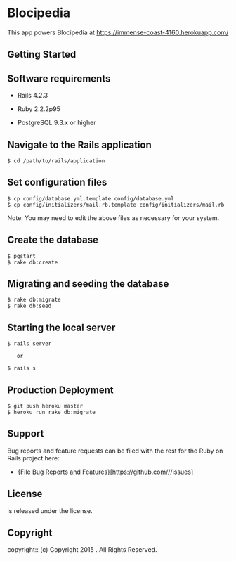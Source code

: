 # Blocipedia

<Project Description>

This app powers Blocipedia at https://immense-coast-4160.herokuapp.com/

## Getting Started

## Software requirements

- Rails 4.2.3

- Ruby 2.2.2p95

- PostgreSQL 9.3.x or higher

## Navigate to the Rails application

```
$ cd /path/to/rails/application
```

## Set configuration files

```
$ cp config/database.yml.template config/database.yml
$ cp config/initializers/mail.rb.template config/initializers/mail.rb
```

Note:  You may need to edit the above files as necessary for your system.

## Create the database

 ```
 $ pgstart
 $ rake db:create
 ```

## Migrating and seeding the database

```
$ rake db:migrate
$ rake db:seed
```

## Starting the local server

```
$ rails server

   or

$ rails s
```

## Production Deployment

  ```
  $ git push heroku master
  $ heroku run rake db:migrate
  ```

## Support

Bug reports and feature requests can be filed with the rest for the Ruby on Rails project here:

* {File Bug Reports and Features}[https://github.com/<user-name>/<project-repo>/issues]

## License

<Project Name> is released under the <LICENSE-NAME> license.

## Copyright

copyright:: (c) Copyright 2015 <Project Name>. All Rights Reserved.
